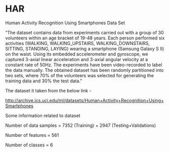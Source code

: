 # HAR
Human Activity Recognition Using Smartphones Data Set

“The dataset contains data from experiments carried out with a group of 30
volunteers within an age bracket of 19-48 years. Each person performed six
activities (WALKING, WALKING_UPSTAIRS, WALKING_DOWNSTAIRS, SITTING,
STANDING, LAYING) wearing a smartphone (Samsung Galaxy S II) on the waist.
Using its embedded accelerometer and gyroscope, we captured 3-axial linear
acceleration and 3-axial angular velocity at a constant rate of 50Hz. The
experiments have been video-recorded to label the data manually. The obtained
dataset has been randomly partitioned into two sets, where 70% of the volunteers
was selected for generating the training data and 30% the test data."

The dataset it taken from the below link - 

http://archive.ics.uci.edu/ml/datasets/Human+Activity+Recognition+Using+Smartphones

Some information related to dataset

Number of data samples = 7352 (Training) + 2947 (Testing+Validations)

Number of features = 561

Number of classes = 6
